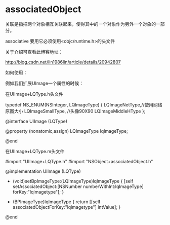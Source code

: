 associatedObject
================

关联是指把两个对象相互关联起来，使得其中的一个对象作为另外一个对象的一部分。

associative 要用它必须使用<objc/runtime.h>的头文件

关于介绍可查看此博客地址：

http://blog.csdn.net/lin1986lin/article/details/20942807

如何使用：

例如我们扩展UImage一个属性的时候：

在UIImage+LQType.h头文件

typedef NS_ENUM(NSInteger, LQImageType) {
    LQImageNetType,//使用网络原图大小
    LQImageSmallType, //头像90X90
    LQImageMiddleHType 
};

@interface UIImage (LQType)

@property (nonatomic,assign) LQImageType lqImageType;

@end

在UIImage+LQType.m头文件

#import "UIImage+LQType.h"
#import "NSObject+associatedObject.h"

@implementation UIImage (LQType)

- (void)setBpImageType:(LQImageType)lqImageType
{
    [self setAssociatedObject:[NSNumber numberWithInt:lqImageType] forKey:"lqimagetype"];
}

- (BPImageType)lqImageType
{
    return [[self associatedObjectForKey:"lqimagetype"] intValue];
}

@end
